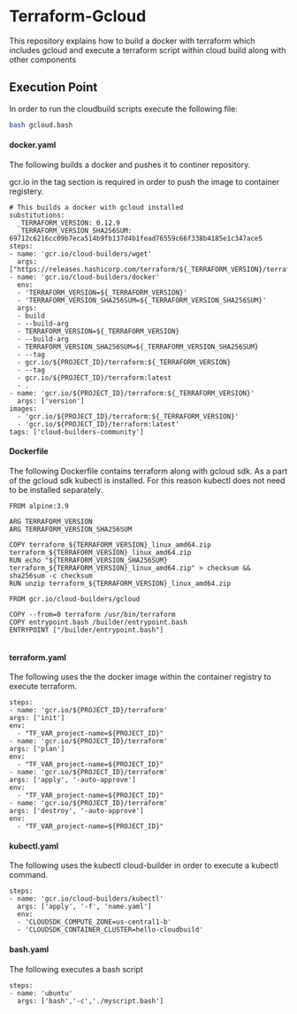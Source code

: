 # Terraform-Gcloud

This repository explains how to build a docker with terraform which includes gcloud and execute a terraform script within cloud build along with other components


## Execution Point
In order to run the cloudbuild scripts execute the following file:

```sh
bash gcloud.bash
```

#### docker.yaml

The following builds a docker and pushes it to continer repository. 

gcr.io in the tag section is required in order to push the image to container registery.
```
# This builds a docker with gcloud installed
substitutions:
  _TERRAFORM_VERSION: 0.12.9
  _TERRAFORM_VERSION_SHA256SUM: 69712c6216cc09b7eca514b9fb137d4b1fead76559c66f338b4185e1c347ace5
steps:
- name: 'gcr.io/cloud-builders/wget'
  args: ["https://releases.hashicorp.com/terraform/${_TERRAFORM_VERSION}/terraform_${_TERRAFORM_VERSION}_linux_amd64.zip"]
- name: 'gcr.io/cloud-builders/docker'
  env:
  - 'TERRAFORM_VERSION=${_TERRAFORM_VERSION}'
  - 'TERRAFORM_VERSION_SHA256SUM=${_TERRAFORM_VERSION_SHA256SUM}'
  args:
  - build
  - --build-arg
  - TERRAFORM_VERSION=${_TERRAFORM_VERSION}
  - --build-arg
  - TERRAFORM_VERSION_SHA256SUM=${_TERRAFORM_VERSION_SHA256SUM}
  - --tag
  - gcr.io/${PROJECT_ID}/terraform:${_TERRAFORM_VERSION}
  - --tag
  - gcr.io/${PROJECT_ID}/terraform:latest
  - .
- name: 'gcr.io/${PROJECT_ID}/terraform:${_TERRAFORM_VERSION}'
  args: ['version']
images:
  - 'gcr.io/${PROJECT_ID}/terraform:${_TERRAFORM_VERSION}'
  - 'gcr.io/${PROJECT_ID}/terraform:latest'
tags: ['cloud-builders-community']

  ```
#### Dockerfile

The following Dockerfile contains terraform along with gcloud sdk. As a part of the gcloud sdk kubectl is installed. For this reason kubectl does not need to be installed separately.

```
FROM alpine:3.9

ARG TERRAFORM_VERSION
ARG TERRAFORM_VERSION_SHA256SUM

COPY terraform_${TERRAFORM_VERSION}_linux_amd64.zip terraform_${TERRAFORM_VERSION}_linux_amd64.zip
RUN echo "${TERRAFORM_VERSION_SHA256SUM}  terraform_${TERRAFORM_VERSION}_linux_amd64.zip" > checksum && sha256sum -c checksum
RUN unzip terraform_${TERRAFORM_VERSION}_linux_amd64.zip

FROM gcr.io/cloud-builders/gcloud

COPY --from=0 terraform /usr/bin/terraform
COPY entrypoint.bash /builder/entrypoint.bash
ENTRYPOINT ["/builder/entrypoint.bash"]


```
  
####  terraform.yaml
  
  The following uses the the docker image within the container registry to execute terraform. 
  ```
  steps:
- name: 'gcr.io/${PROJECT_ID}/terraform'
  args: ['init']
  env:
    - "TF_VAR_project-name=${PROJECT_ID}"
- name: 'gcr.io/${PROJECT_ID}/terraform'
  args: ['plan']
  env:
    - "TF_VAR_project-name=${PROJECT_ID}"
- name: 'gcr.io/${PROJECT_ID}/terraform'
  args: ['apply', '-auto-approve']
  env:
    - "TF_VAR_project-name=${PROJECT_ID}"
- name: 'gcr.io/${PROJECT_ID}/terraform'
  args: ['destroy', '-auto-approve']
  env:
    - "TF_VAR_project-name=${PROJECT_ID}"
```

#### kubectl.yaml

The following uses the kubectl cloud-builder in order to execute a kubectl command.
```
steps:
- name: 'gcr.io/cloud-builders/kubectl'
  args: ['apply', '-f', 'name.yaml']
  env:
  - 'CLOUDSDK_COMPUTE_ZONE=us-central1-b'
  - 'CLOUDSDK_CONTAINER_CLUSTER=hello-cloudbuild'
```

#### bash.yaml 

The following executes a bash script
```
steps:
- name: 'ubuntu'
  args: ['bash','-c','./myscript.bash']
  
```
